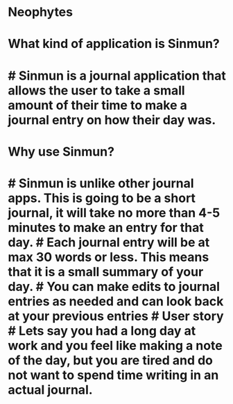 # Neophytes
<h1> What kind of application is Sinmun? <h1>
# Sinmun is a journal application that allows the user to take a small amount of their time to make a journal entry on how their day was.
<h1> Why use Sinmun? <h1>
# Sinmun is unlike other journal apps. This is going to be a short journal, it will take no more than 4-5 minutes to make an entry for that day.
# Each journal entry will be at max 30 words or less. This means that it is a small summary of your day.
# You can make edits to journal entries as needed and can look back at your previous entries 
# User story
# Lets say you had a long day at work and you feel like making a note of the day, but you are tired and do not want to spend time writing in an actual journal. 

